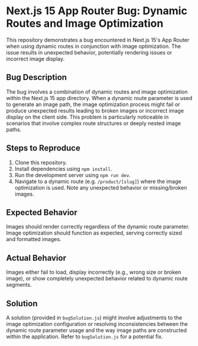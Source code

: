 # Next.js 15 App Router Bug: Dynamic Routes and Image Optimization

This repository demonstrates a bug encountered in Next.js 15's App Router when using dynamic routes in conjunction with image optimization.  The issue results in unexpected behavior, potentially rendering issues or incorrect image display. 

## Bug Description

The bug involves a combination of dynamic routes and image optimization within the Next.js 15 app directory. When a dynamic route parameter is used to generate an image path, the image optimization process might fail or produce unexpected results leading to broken images or incorrect image display on the client side. This problem is particularly noticeable in scenarios that involve complex route structures or deeply nested image paths.

## Steps to Reproduce

1. Clone this repository.
2. Install dependencies using `npm install`.
3. Run the development server using `npm run dev`.
4. Navigate to a dynamic route (e.g. `/product/[slug]`) where the image optimization is used. Note any unexpected behavior or missing/broken images.

## Expected Behavior

Images should render correctly regardless of the dynamic route parameter.  Image optimization should function as expected, serving correctly sized and formatted images.

## Actual Behavior

Images either fail to load, display incorrectly (e.g., wrong size or broken image), or show completely unexpected behavior related to dynamic route segments.

## Solution

A solution (provided in `bugSolution.js`) might involve adjustments to the image optimization configuration or resolving inconsistencies between the dynamic route parameter usage and the way image paths are constructed within the application. Refer to `bugSolution.js` for a potential fix. 
